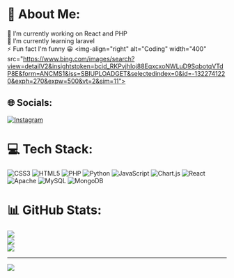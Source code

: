 
# 💫 About Me:
🔭 I’m currently working on React and PHP<br>🌱 I’m currently learning laravel<br>⚡ Fun fact I'm funny 😀
<img-align="right" alt="Coding" width="400" src="https://www.bing.com/images/search?view=detailV2&insightstoken=bcid_RKPvjhIoj88EqxcxoNWLuD9SqbotqVTdP8E&form=ANCMS1&iss=SBIUPLOADGET&selectedindex=0&id=-1322741220&exph=270&expw=500&vt=2&sim=11">


## 🌐 Socials:
[![Instagram](https://img.shields.io/badge/Instagram-%23E4405F.svg?logo=Instagram&logoColor=white)](https://instagram.com/Yaa._.jb) 

# 💻 Tech Stack:
![CSS3](https://img.shields.io/badge/css3-%231572B6.svg?style=for-the-badge&logo=css3&logoColor=white) ![HTML5](https://img.shields.io/badge/html5-%23E34F26.svg?style=for-the-badge&logo=html5&logoColor=white) ![PHP](https://img.shields.io/badge/php-%23777BB4.svg?style=for-the-badge&logo=php&logoColor=white) ![Python](https://img.shields.io/badge/python-3670A0?style=for-the-badge&logo=python&logoColor=ffdd54) ![JavaScript](https://img.shields.io/badge/javascript-%23323330.svg?style=for-the-badge&logo=javascript&logoColor=%23F7DF1E) ![Chart.js](https://img.shields.io/badge/chart.js-F5788D.svg?style=for-the-badge&logo=chart.js&logoColor=white) ![React](https://img.shields.io/badge/react-%2320232a.svg?style=for-the-badge&logo=react&logoColor=%2361DAFB) ![Apache](https://img.shields.io/badge/apache-%23D42029.svg?style=for-the-badge&logo=apache&logoColor=white) ![MySQL](https://img.shields.io/badge/mysql-%2300f.svg?style=for-the-badge&logo=mysql&logoColor=white) ![MongoDB](https://img.shields.io/badge/MongoDB-%234ea94b.svg?style=for-the-badge&logo=mongodb&logoColor=white)
# 📊 GitHub Stats:
![](https://github-readme-stats.vercel.app/api?username=rokayajabri&theme=dark&hide_border=false&include_all_commits=false&count_private=false)<br/>
![](https://github-readme-streak-stats.herokuapp.com/?user=rokayajabri&theme=dark&hide_border=false)<br/>
![](https://github-readme-stats.vercel.app/api/top-langs/?username=rokayajabri&theme=dark&hide_border=false&include_all_commits=false&count_private=false&layout=compact)

---
[![](https://visitcount.itsvg.in/api?id=rokayajabri&icon=0&color=0)](https://visitcount.itsvg.in)
